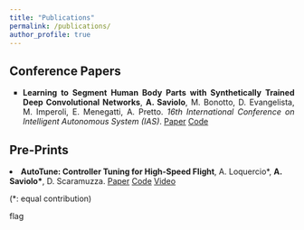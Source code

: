 ```yaml
---
title: "Publications"
permalink: /publications/
author_profile: true
---
```


  
<!---
## Journal Papers:
-->

## Conference Papers

<div style="text-align: justify">
<ul style="list-style-type:square">
  <li><b>Learning to Segment Human Body Parts with Synthetically Trained Deep Convolutional Networks</b>, <b>A. Saviolo</b>, M. Bonotto, D. Evangelista, M. Imperoli, E. Menegatti, A. Pretto. <i>16th International Conference on Intelligent Autonomous System (IAS)</i>. <a href="https://arxiv.org/abs/2102.01460">Paper</a> <a href="https://github.com/AlessandroSaviolo/HBPSegmentation">Code</a></li>
</ul>
</div>

## Pre-Prints

<li><b>AutoTune: Controller Tuning for High-Speed Flight</b>, A. Loquercio*, <b>A. Saviolo*</b>, D. Scaramuzza. <a href="https://arxiv.org/abs/2103.10698">Paper</a> <a href="https://github.com/uzh-rpg/mh_autotune">Code</a> <a href="https://www.youtube.com/watch?v=m2q_y7C01So&ab_channel=UZHRoboticsandPerceptionGroup">Video</a></li>


<!---
## Workshop papers:
-->

(*: equal contribution)

flag
